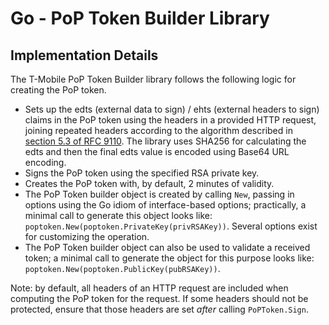 # Go - PoP Token Builder Library

## Implementation Details

The T-Mobile PoP Token Builder library follows the following logic for creating the PoP token.

* Sets up the edts (external data to sign) / ehts (external headers to sign) claims in the PoP token using the headers in a provided HTTP request, joining repeated headers according to the algorithm described in [section 5.3 of RFC 9110](https://www.rfc-editor.org/rfc/rfc9110.html#name-field-order).  The library uses SHA256 for calculating the edts and then the final edts value is encoded using Base64 URL encoding.
* Signs the PoP token using the specified RSA private key.
* Creates the PoP token with, by default, 2 minutes of validity.
* The PoP Token builder object is created by calling `New`, passing in options using the Go idiom of interface-based options; practically, a minimal call to generate this object looks like: `poptoken.New(poptoken.PrivateKey(privRSAKey))`.  Several options exist for customizing the operation.
* The PoP Token builder object can also be used to validate a received token; a minimal call to generate the object for this purpose looks like: `poptoken.New(poptoken.PublicKey(pubRSAKey))`.

Note: by default, all headers of an HTTP request are included when computing the PoP token for the request.  If some headers should not be protected, ensure that those headers are set _after_ calling `PoPToken.Sign`.
